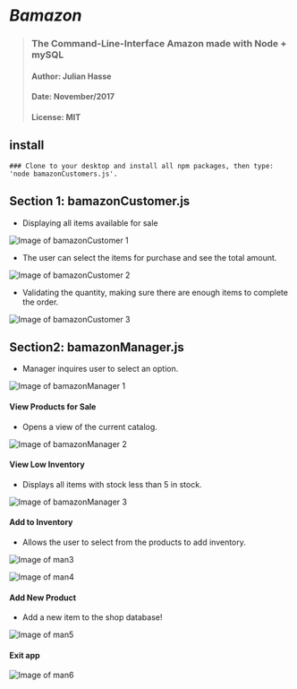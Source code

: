 # *Bamazon* 
>### The Command-Line-Interface Amazon made with Node + mySQL
>#### Author: Julian Hasse
>#### Date: November/2017
>#### License: MIT

## install
```
### Clone to your desktop and install all npm packages, then type: 'node bamazonCustomers.js'.
```

## Section 1: bamazonCustomer.js
* Displaying all items available for sale

![Image of bamazonCustomer 1 ](https://github.com/julianhasse/bamazon/blob/master/screen_shots/img001.png)

* The user can select the items for purchase and see the total amount. 

![Image of bamazonCustomer 2](https://github.com/julianhasse/bamazon/blob/master/screen_shots/img002.png)

* Validating the quantity, making sure there are enough items to complete the order. 

![Image of bamazonCustomer 3](https://github.com/julianhasse/bamazon/blob/master/screen_shots/img003.png)


## Section2: bamazonManager.js
* Manager inquires user to select an option. 

![Image of bamazonManager 1](https://github.com/julianhasse/bamazon/blob/master/screen_shots/img004.png)

#### View Products for Sale
* Opens a view of the current catalog. 

![Image of bamazonManager 2](https://github.com/julianhasse/bamazon/blob/master/screen_shots/img005.png)

#### View Low Inventory
* Displays all items with stock less than 5 in stock. 

![Image of bamazonManager 3](https://github.com/julianhasse/bamazon/blob/master/screen_shots/img006.png)

#### Add to Inventory
* Allows the user to select from the products to add inventory. 

![Image of man3](https://github.com/julianhasse/bamazon/blob/master/screen_shots/img007.png)

![Image of man4](https://github.com/julianhasse/bamazon/blob/master/screen_shots/img008.png)

#### Add New Product
* Add a new item to the shop database!

![Image of man5](https://github.com/julianhasse/bamazon/blob/master/screen_shots/img009.png)

#### Exit app

![Image of man6](https://github.com/julianhasse/bamazon/blob/master/screen_shots/img010.png)

